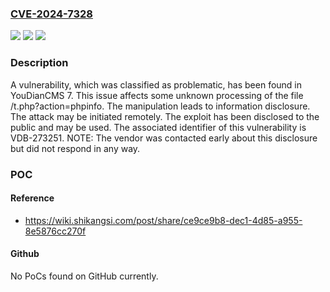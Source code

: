 ### [CVE-2024-7328](https://cve.mitre.org/cgi-bin/cvename.cgi?name=CVE-2024-7328)
![](https://img.shields.io/static/v1?label=Product&message=YouDianCMS&color=blue)
![](https://img.shields.io/static/v1?label=Version&message=%3D%207%20&color=brighgreen)
![](https://img.shields.io/static/v1?label=Vulnerability&message=CWE-200%20Information%20Disclosure&color=brighgreen)

### Description

A vulnerability, which was classified as problematic, has been found in YouDianCMS 7. This issue affects some unknown processing of the file /t.php?action=phpinfo. The manipulation leads to information disclosure. The attack may be initiated remotely. The exploit has been disclosed to the public and may be used. The associated identifier of this vulnerability is VDB-273251. NOTE: The vendor was contacted early about this disclosure but did not respond in any way.

### POC

#### Reference
- https://wiki.shikangsi.com/post/share/ce9ce9b8-dec1-4d85-a955-8e5876cc270f

#### Github
No PoCs found on GitHub currently.

